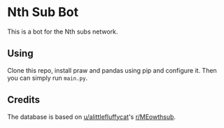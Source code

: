 # Nth Sub Bot
This is a bot for the Nth subs network.

## Using

Clone this repo, install praw and pandas using pip and configure it.
Then you can simply run `main.py`.

## Credits
The database is based on [u/alittlefluffycat](https://reddit.com/u/alittlefluffycat)'s
[r/MEowthsub](https://www.reddit.com/r/MEowthsub/).